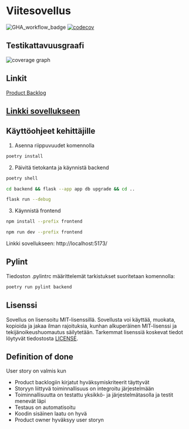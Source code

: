 # Viitesovellus

![GHA_workflow_badge](https://github.com/sepaww/Ohtu_projekti/workflows/CI/badge.svg) 
[![codecov](https://codecov.io/gh/sepaww/Ohtu_projekti/graph/badge.svg?token=DKGEKUINOQ)](https://codecov.io/gh/sepaww/Ohtu_projekti)

## Testikattavuusgraafi
![coverage graph](https://codecov.io/gh/sepaww/Ohtu_projekti/graphs/sunburst.svg?token=DKGEKUINOQ)

## Linkit
[Product Backlog](https://helsinkifi-my.sharepoint.com/:x:/g/personal/simonena_ad_helsinki_fi/Ed88uF9sw4xFoWAGecS_zvIBGAcMHuNmpuXQZrrZfnn-5g)

## [Linkki sovellukseen](https://bibmanager.onrender.com/index.html)


## Käyttöohjeet kehittäjille

1. Asenna riippuvuudet komennolla

```bash
poetry install
```

2. Päivitä tietokanta ja käynnistä backend

```bash
poetry shell
```

```bash
cd backend && flask --app app db upgrade && cd ..
```

```bash
flask run --debug
```

3. Käynnistä frontend

```bash
npm install --prefix frontend
```

```bash
npm run dev --prefix frontend
```
Linkki sovellukseen:
http://localhost:5173/


## Pylint

Tiedoston .pylintrc määrittelemät tarkistukset suoritetaan komennolla:

```bash
poetry run pylint backend
```

## Lisenssi

Sovellus on lisensoitu MIT-lisenssillä. Sovellusta voi käyttää, muokata, kopioida ja jakaa ilman rajoituksia, kunhan alkuperäinen MIT-lisenssi ja tekijänoikeushuomautus säilytetään. Tarkemmat lisenssiä koskevat tiedot löytyvät tiedostosta [LICENSE](https://github.com/sepaww/Ohtu_projekti/blob/main/LICENSE).

## Definition of done

User story on valmis kun
- Product backlogiin kirjatut hyväksymiskriteerit täyttyvät
- Storyyn liittyvä toiminnallisuus on integroitu järjestelmään
- Toiminnallisuutta on testattu yksikkö- ja järjestelmätasolla ja testit menevät läpi
- Testaus on automatisoitu
- Koodin sisäinen laatu on hyvä
- Product owner hyväksyy user storyn

  
